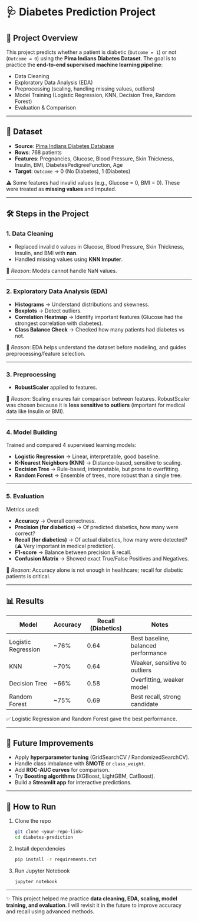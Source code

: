 # 🩺 Diabetes Prediction Project

## 📌 Project Overview

This project predicts whether a patient is diabetic (`Outcome = 1`) or not (`Outcome = 0`) using the **Pima Indians Diabetes Dataset**.
The goal is to practice the **end-to-end supervised machine learning pipeline**:

* Data Cleaning
* Exploratory Data Analysis (EDA)
* Preprocessing (scaling, handling missing values, outliers)
* Model Training (Logistic Regression, KNN, Decision Tree, Random Forest)
* Evaluation & Comparison

---

## 📂 Dataset

* **Source**: [Pima Indians Diabetes Database](https://www.kaggle.com/datasets/uciml/pima-indians-diabetes-database)
* **Rows**: 768 patients
* **Features**: Pregnancies, Glucose, Blood Pressure, Skin Thickness, Insulin, BMI, DiabetesPedigreeFunction, Age
* **Target**: `Outcome` → 0 (No Diabetes), 1 (Diabetes)

⚠️ Some features had invalid values (e.g., Glucose = 0, BMI = 0). These were treated as **missing values** and imputed.

---

## 🛠 Steps in the Project

### 1. Data Cleaning

* Replaced invalid `0` values in Glucose, Blood Pressure, Skin Thickness, Insulin, and BMI with **nan**.
* Handled missing values using **KNN Imputer**.

📌 *Reason*: Models cannot handle NaN values.

---

### 2. Exploratory Data Analysis (EDA)

* **Histograms** → Understand distributions and skewness.
* **Boxplots** → Detect outliers.
* **Correlation Heatmap** → Identify important features (Glucose had the strongest correlation with diabetes).
* **Class Balance Check** → Checked how many patients had diabetes vs not.

📌 *Reason*: EDA helps understand the dataset before modeling, and guides preprocessing/feature selection.

---

### 3. Preprocessing

* **RobustScaler** applied to features.

📌 *Reason*: Scaling ensures fair comparison between features. RobustScaler was chosen because it is **less sensitive to outliers** (important for medical data like Insulin or BMI).

---

### 4. Model Building

Trained and compared 4 supervised learning models:

* **Logistic Regression** → Linear, interpretable, good baseline.
* **K-Nearest Neighbors (KNN)** → Distance-based, sensitive to scaling.
* **Decision Tree** → Rule-based, interpretable, but prone to overfitting.
* **Random Forest** → Ensemble of trees, more robust than a single tree.

---

### 5. Evaluation

Metrics used:

* **Accuracy** → Overall correctness.
* **Precision (for diabetics)** → Of predicted diabetics, how many were correct?
* **Recall (for diabetics)** → Of actual diabetics, how many were detected? (⚠️ Very important in medical prediction).
* **F1-score** → Balance between precision & recall.
* **Confusion Matrix** → Showed exact True/False Positives and Negatives.

📌 *Reason*: Accuracy alone is not enough in healthcare; recall for diabetic patients is critical.

---

## 📊 Results

| Model               | Accuracy | Recall (Diabetics) | Notes                               |
| ------------------- | -------- | ------------------ | ----------------------------------- |
| Logistic Regression | \~76%    | 0.64               | Best baseline, balanced performance |
| KNN                 | \~70%    | 0.64               | Weaker, sensitive to outliers       |
| Decision Tree       | \~66%    | 0.58               | Overfitting, weaker model           |
| Random Forest       | \~75%    | 0.69               | Best recall, strong candidate       |

✅ Logistic Regression and Random Forest gave the best performance.

---

## 🚀 Future Improvements

* Apply **hyperparameter tuning** (GridSearchCV / RandomizedSearchCV).
* Handle class imbalance with **SMOTE** or `class_weight`.
* Add **ROC-AUC curves** for comparison.
* Try **Boosting algorithms** (XGBoost, LightGBM, CatBoost).
* Build a **Streamlit app** for interactive predictions.

---

## 📁 How to Run

1. Clone the repo

   ```bash
   git clone <your-repo-link>
   cd diabetes-prediction
   ```
2. Install dependencies

   ```bash
   pip install -r requirements.txt
   ```
3. Run Jupyter Notebook

   ```bash
   jupyter notebook
   ```

---

✨ This project helped me practice **data cleaning, EDA, scaling, model training, and evaluation**. I will revisit it in the future to improve accuracy and recall using advanced methods.

